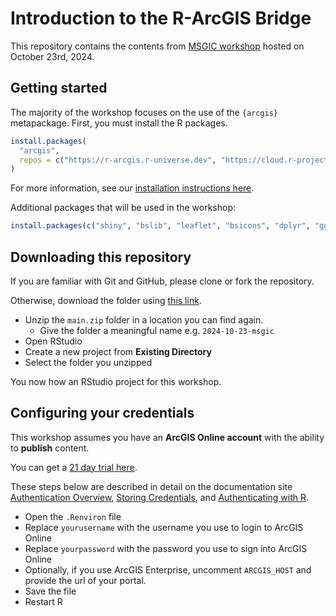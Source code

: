 # Introduction to the R-ArcGIS Bridge

This repository contains the contents from [MSGIC workshop](https://msgic.glueup.com/event/spatial-data-science-in-arcgis-using-r-and-python-121505/) hosted on October 23rd, 2024. 

## Getting started

The majority of the workshop focuses on the use of the `{arcgis}` metapackage. First, you must install the R packages.

```r
install.packages(
  "arcgis",
  repos = c("https://r-arcgis.r-universe.dev", "https://cloud.r-project.org")
)
```

For more information, see our [installation instructions here](https://developers.arcgis.com/r-bridge/installation/).

Additional packages that will be used in the workshop: 

```r
install.packages(c("shiny", "bslib", "leaflet", "bsicons", "dplyr", "ggplot2", "plotly", "lubridate"))
```

## Downloading this repository

If you are familiar with Git and GitHub, please clone or fork the repository. 

Otherwise, download the folder using [this link](https://github.com/R-ArcGIS/2024-10-23-msgic/archive/refs/heads/main.zip).

- Unzip the `main.zip` folder in a location you can find again.
    - Give the folder a meaningful name e.g. `2024-10-23-msgic`
- Open RStudio
- Create a new project from **Existing Directory**
- Select the folder you unzipped

You now how an RStudio project for this workshop. 

## Configuring your credentials

This workshop assumes you have an **ArcGIS Online account** with the ability to **publish** content. 

You can get a [21 day trial here](https://www.esri.com/en-us/arcgis/products/arcgis-online/trial).

These steps below are described in detail on the documentation site [Authentication Overview](https://developers.arcgis.com/r-bridge/authentication/), [Storing Credentials](https://developers.arcgis.com/r-bridge/authentication/storing-credentials/), and [Authenticating with R](https://developers.arcgis.com/r-bridge/authentication/connecting-to-a-portal/). 

- Open the `.Renviron` file
- Replace `yourusername` with the username you use to login to ArcGIS Online
- Replace `yourpassword` with the password you use to sign into ArcGIS Online
- Optionally, if you use ArcGIS Enterprise, uncomment `ARCGIS_HOST` and provide the url of your portal. 
- Save the file
- Restart R



